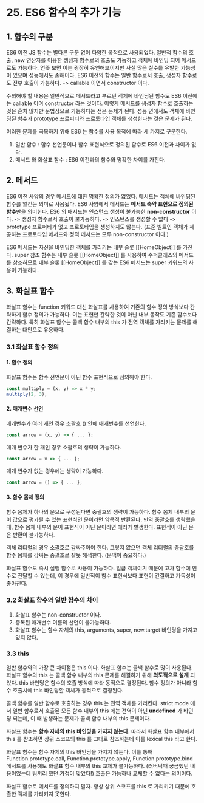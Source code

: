 # 25. ES6 함수의 추가 기능

## 1. 함수의 구분

ES6 이전 JS 함수는 별다른 구분 없이 다양한 목적으로 사용되었다. 일반적 함수의 호출, new 연산자를 이용한 생성자 함수로의 호출도 가능하고 객체에 바인딩 되어 메서드로도 가능하다. 언뜻 보면 이는 굉장히 유연해보이지만 사실 많은 실수를 유발한 가능성이 있으며 성능에서도 손해이다. ES6 이전의 함수는 일반 함수로서 호출, 생성자 함수로도 전부 호출이 가능하다. -> callable 이면서 constructor 이다.

주의해야 할 내용은 일반적으로 메서드라고 부르던 객체에 바인딩된 함수도 ES6 이전에는 callable 이며 constructor 라는 것이다. 이렇게 메서드를 생성자 함수로 호출하는 것은 흔치 않지만 문법상으로 가능하다는 점은 문제가 된다. 성능 면에서도 객체에 바인딩된 함수가 prototype 프로퍼티와 프로토타입 객체를 생성한다는 것은 문제가 된다. 

이러한 문제를 극복하기 위해 ES6 는 함수를 사용 목적에 따라 세 가지로 구분한다. 

1. 일반 함수 : 함수 선언문이나 함수 표현식으로 정의된 함수로 ES6 이전과 차이가 없다.
2. 메서드 와 화살표 함수 : ES6 이전과의 함수와 명확한 차이를 가진다.

## 2. 메서드

ES6 이전 사양의 경우 메서드에 대한 명확한 정의가 없었다. 메서드는 객체에 바인딩된 함수를 일컫는 의미로 사용됬다. ES6 사양에서 메서드는 **메서드 축약 표현으로 정의된 함수**만을 의미한다. ES6 의 매서드는 인스턴스 생성이 불가능한 **non-constructor** 이다. -> 생성자 함수로서 호출이 불가능하다. -> 인스턴스를 생성할 수 없다 -> prototype 프로퍼티가 없고 프로토타입을 생성하지도 않는다. (표준 빌트인 객체가 제공하는 프로토타입 메서드와 정적 메서드는 모두 non-constructor 이다.)

ES6 메서드는 자신을 바인딩한 객체를 가리키는 내부 슬롯 [[HomeObject]] 를 가진다. super 참조 함수는 내부 슬롯 [[HomeObject]] 를 사용하여 수퍼클래스의 메서드를 참조하므로 내부 슬롯 [[HomeObject]] 를 갖는 ES6 메서드는 super 키워드의 사용이 가능하다.

## 3. 화살표 함수

화살표 함수는 function 키워드 대신 화살표를 사용하여 기존의 함수 정의 방식보다 간략하게 함수 정의가 가능하다. 이는 표현만 간략한 것이 아닌 내부 동작도 기존 함수보다 간략하다. 특히 화살표 함수는 콜백 함수 내부의 this 가 전역 객체를 가리키는 문제를 해결하는 대안으로 유용하다.

### 3.1 화살표 함수 정의

#### 1. 함수 정의

화살표 함수는 함수 선언문이 아닌 함수 표현식으로 정의해야 한다.

```javascript
const multiply = (x, y) => x * y;
multiply(2, 3);
```

#### 2. 매개변수 선언

매개변수가 여러 개인 경우 소괄호 () 안에 매개변수를 선언한다.

```javascript
const arrow = (x, y) => { ... };
```

매개 변수가 한 개인 경우 소괄호의 생략이 가능하다.

```javascript
const arrow = x => { ... };
```

매개 변수가 없는 경우에는 생략이 가능하다.

```javascript
const arrow = () => { ... };
```

#### 3. 함수 몸체 정의

함수 몸체가 하나의 문으로 구성된다면 중괄호의 생략이 가능하다. 함수 몸체 내부의 문이 값으로 평가될 수 있는 표현식인 문이라면 암묵적 반환된다. 만약 중괄호를 생략했을 때, 함수 몸체 내부의 문이 표현식이 아닌 문이라면 에러가 발생한다. 표현식이 아닌 문은 반환이 불가능하다.

객체 리터럴의 경우 소괄호로 감싸주어야 한다. 그렇지 않으면 객체 리터럴의 중괄호를 함수 몸체를 감싸는 중괄호로 잘못 해석한다. (문맥이 중요하다.)

화살표 함수도 즉시 실행 함수로 사용이 가능하다. 일급 객체이기 때문에 고차 함수에 인수로 전달할 수 있는데, 이 경우에 일반적이 함수 표현식보다 표현이 간결하고 가독성이 좋아진다.

### 3.2 화살표 함수와 일반 함수의 차이

1. 화살표 함수는 non-constructor 이다.
2. 중복된 매개변수 이름의 선언이 불가능하다.
3. 화살표 함수는 함수 자체의 this, arguments, super, new.target 바인딩을 가지고 있지 않다.

### 3.3 this

일반 함수와의 가장 큰 차이점은 this 이다. 화살표 함수는 콜백 함수로 많이 사용된다. 화살표 함수의 this 는 콜백 함수 내부의 this 문제를 해결하기 위해 **의도적으로 설계** 되었다. this 바인딩은 함수의 호출 방식에 따라 동적으로 결정된다. 함수 정의가 아니라 함수 호출시에 this 바인딩할 객체가 동적으로 결정된다.

콜백 함수를 일반 함수로 호출하는 경우 this 는 전역 객체를 가리킨다. strict mode 에서 일반 함수로서 호출된 모든 함수 내부의 this 에는 전역이 아닌 **undefined** 가 바인딩 되는데, 이 때 발생하는 문제가 콜백 함수 내부의 this 문제이다.

화살표 함수는 **함수 자체의 this 바인딩을 가지지 않는다.** 따라서 화살표 함수 내부에서 this 를 참조하면 상위 스코프의 this 를 그대로 참조하는데 이를 lexical this 라고 한다.

화살표 함수는 함수 자체의 this 바인딩을 가지지 않는다. 이를 통해 Function.prototype.call, Function.prototype.apply, Function.prototype.bind 메서드를 사용해도 화살표 함수 내부의 this 교체가 불가능하다. (러버덕때 궁금했던 내용이었는데 팀끼리 했던 가정이 맞았다!) 호출은 가능하나 교체할 수 없다는 의미이다.

화살표 함수로 메서드를 정의하지 말자. 항상 상위 스코프를 this 로 가리키기 때문에 호출한 객체를 가리키지 못한다.



